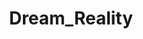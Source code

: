 ---
layout: texts
title: Dream_Reality
item: dream_reality
permalink: /dream_reality
navItemTitle: Dream_Reality
---